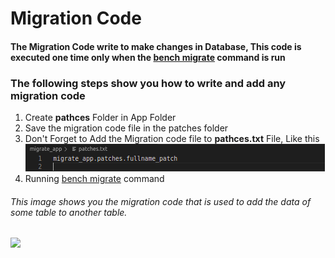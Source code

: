# Migration Code

<h4>The Migration Code write to make changes in Database, This code is executed one time only when the <u>bench migrate</u> command is run</h4>
<div>
  <h3>The following steps show you how to write and add any migration code</h3>
  <ol>
    <li> Create <b>pathces</b> Folder in App Folder </li>
    <li> Save the migration code file in the patches folder </li>
    <li> 
      Don't Forget to Add the Migration code file to <b>pathces.txt</b> File, Like this
      <br>
      <img src="imgs/patches-file.png" />
    </li>
    <li> Running <u>bench migrate</u> command </li>
  </ol>
  <h6> This image shows you the migration code that is used to add the data of some table to another table.</h6>
  <img src="imgs/codes.png" />  
</div>
